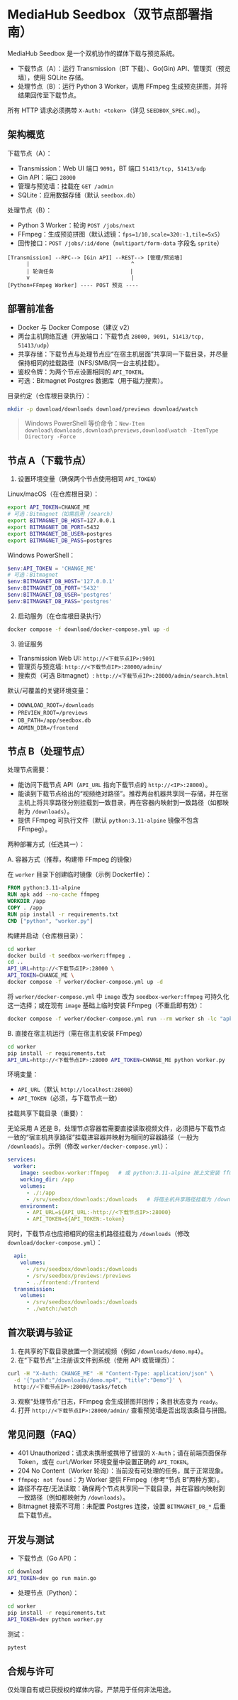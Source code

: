 # MediaHub Seedbox（双节点部署指南）

MediaHub Seedbox 是一个双机协作的媒体下载与预览系统。

- 下载节点（A）：运行 Transmission（BT 下载）、Go(Gin) API、管理页（预览墙），使用 SQLite 存储。
- 处理节点（B）：运行 Python 3 Worker，调用 FFmpeg 生成预览拼图，并将结果回传至下载节点。

所有 HTTP 请求必须携带 `X-Auth: <token>`（详见 `SEEDBOX_SPEC.md`）。

## 架构概览

下载节点（A）：
- Transmission：Web UI 端口 `9091`，BT 端口 `51413/tcp, 51413/udp`
- Gin API：端口 `28000`
- 管理与预览墙：挂载在 `GET /admin`
- SQLite：应用数据存储（默认 `seedbox.db`）

处理节点（B）：
- Python 3 Worker：轮询 `POST /jobs/next`
- FFmpeg：生成预览拼图（默认滤镜：`fps=1/10,scale=320:-1,tile=5x5`）
- 回传接口：`POST /jobs/:id/done`（`multipart/form-data` 字段名 `sprite`）

```
[Transmission] --RPC--> [Gin API] --REST--> [管理/预览墙]
      |                                ^
      | 轮询任务                        |
      v                                |
[Python+FFmpeg Worker] ---- POST 预览 ----
```

## 部署前准备

- Docker 与 Docker Compose（建议 v2）
- 两台主机网络互通（开放端口：下载节点 `28000, 9091, 51413/tcp, 51413/udp`）
- 共享存储：下载节点与处理节点应“在宿主机层面”共享同一下载目录，并尽量保持相同的挂载路径（NFS/SMB/同一台主机挂载）。
- 鉴权令牌：为两个节点设置相同的 `API_TOKEN`。
- 可选：Bitmagnet Postgres 数据库（用于磁力搜索）。

目录约定（仓库根目录执行）：
```bash
mkdir -p download/downloads download/previews download/watch
```

> Windows PowerShell 等价命令：`New-Item download\downloads,download\previews,download\watch -ItemType Directory -Force`

## 节点 A（下载节点）

1) 设置环境变量（确保两个节点使用相同 `API_TOKEN`）

Linux/macOS（在仓库根目录）：
```bash
export API_TOKEN=CHANGE_ME
# 可选：Bitmagnet（如需启用 /search）
export BITMAGNET_DB_HOST=127.0.0.1
export BITMAGNET_DB_PORT=5432
export BITMAGNET_DB_USER=postgres
export BITMAGNET_DB_PASS=postgres
```

Windows PowerShell：
```powershell
$env:API_TOKEN = 'CHANGE_ME'
# 可选：Bitmagnet
$env:BITMAGNET_DB_HOST='127.0.0.1'
$env:BITMAGNET_DB_PORT='5432'
$env:BITMAGNET_DB_USER='postgres'
$env:BITMAGNET_DB_PASS='postgres'
```

2) 启动服务（在仓库根目录执行）
```bash
docker compose -f download/docker-compose.yml up -d
```

3) 验证服务
- Transmission Web UI: `http://<下载节点IP>:9091`
- 管理页与预览墙: `http://<下载节点IP>:28000/admin/`
- 搜索页（可选 Bitmagnet）: `http://<下载节点IP>:28000/admin/search.html`

默认/可覆盖的关键环境变量：
- `DOWNLOAD_ROOT=/downloads`
- `PREVIEW_ROOT=/previews`
- `DB_PATH=/app/seedbox.db`
- `ADMIN_DIR=/frontend`

## 节点 B（处理节点）

处理节点需要：
- 能访问下载节点 API（`API_URL` 指向下载节点的 `http://<IP>:28000`）。
- 能读到下载节点给出的“视频绝对路径”。推荐两台机器共享同一存储，并在宿主机上将共享路径分别挂载到一致目录，再在容器内映射到一致路径（如都映射为 `/downloads`）。
- 提供 FFmpeg 可执行文件（默认 `python:3.11-alpine` 镜像不包含 FFmpeg）。

两种部署方式（任选其一）：

A. 容器方式（推荐，构建带 FFmpeg 的镜像）

在 `worker` 目录下创建临时镜像（示例 Dockerfile）：
```Dockerfile
FROM python:3.11-alpine
RUN apk add --no-cache ffmpeg
WORKDIR /app
COPY . /app
RUN pip install -r requirements.txt
CMD ["python", "worker.py"]
```

构建并启动（仓库根目录）：
```bash
cd worker
docker build -t seedbox-worker:ffmpeg .
cd ..
API_URL=http://<下载节点IP>:28000 \
API_TOKEN=CHANGE_ME \
docker compose -f worker/docker-compose.yml up -d
```

将 `worker/docker-compose.yml` 中 `image` 改为 `seedbox-worker:ffmpeg` 可持久化这一选择；或在现有 `image` 基础上临时安装 FFmpeg（不重启即有效）：
```bash
docker compose -f worker/docker-compose.yml run --rm worker sh -lc "apk add --no-cache ffmpeg"
```

B. 直接在宿主机运行（需在宿主机安装 FFmpeg）
```bash
cd worker
pip install -r requirements.txt
API_URL=http://<下载节点IP>:28000 API_TOKEN=CHANGE_ME python worker.py
```

环境变量：
- `API_URL`（默认 `http://localhost:28000`）
- `API_TOKEN`（必须，与下载节点一致）

挂载共享下载目录（重要）：

无论采用 A 还是 B，处理节点容器若需要直接读取视频文件，必须把与下载节点一致的“宿主机共享路径”挂载进容器并映射为相同的容器路径（一般为 `/downloads`）。示例（修改 `worker/docker-compose.yml`）：

```yaml
services:
  worker:
    image: seedbox-worker:ffmpeg   # 或 python:3.11-alpine 按上文安装 ffmpeg
    working_dir: /app
    volumes:
      - ./:/app
      - /srv/seedbox/downloads:/downloads   # 将宿主机共享路径挂载为 /downloads
    environment:
      - API_URL=${API_URL:-http://<下载节点IP>:28000}
      - API_TOKEN=${API_TOKEN:-token}
```

同时，下载节点也应把相同的宿主机路径挂载为 `/downloads`（修改 `download/docker-compose.yml`）：

```yaml
  api:
    volumes:
      - /srv/seedbox/downloads:/downloads
      - /srv/seedbox/previews:/previews
      - ../frontend:/frontend
  transmission:
    volumes:
      - /srv/seedbox/downloads:/downloads
      - ./watch:/watch
```

## 首次联调与验证

1) 在共享的下载目录放置一个测试视频（例如 `/downloads/demo.mp4`）。
2) 在“下载节点”上注册该文件到系统（使用 API 或管理页）：
```bash
curl -H "X-Auth: CHANGE_ME" -H "Content-Type: application/json" \
  -d '{"path":"/downloads/demo.mp4", "title":"Demo"}' \
  http://<下载节点IP>:28000/tasks/fetch
```
3) 观察“处理节点”日志，FFmpeg 会生成拼图并回传；条目状态变为 `ready`。
4) 打开 `http://<下载节点IP>:28000/admin/` 查看预览墙是否出现该条目与拼图。

## 常见问题（FAQ）

- 401 Unauthorized：请求未携带或携带了错误的 `X-Auth`；请在前端页面保存 Token，或在 `curl`/Worker 环境变量中设置正确的 `API_TOKEN`。
- 204 No Content（Worker 轮询）：当前没有可处理的任务，属于正常现象。
- `ffmpeg: not found`：为 Worker 提供 FFmpeg（参考“节点 B”两种方案）。
- 路径不存在/无法读取：确保两个节点共享同一下载目录，并在容器内映射到一致路径（例如都映射为 `/downloads`）。
- Bitmagnet 搜索不可用：未配置 Postgres 连接，设置 `BITMAGNET_DB_*` 后重启下载节点。

## 开发与测试

- 下载节点（Go API）：
```bash
cd download
API_TOKEN=dev go run main.go
```

- 处理节点（Python）：
```bash
cd worker
pip install -r requirements.txt
API_TOKEN=dev python worker.py
```

测试：
```bash
pytest
```

## 合规与许可

仅处理自有或已获授权的媒体内容。严禁用于任何非法用途。
